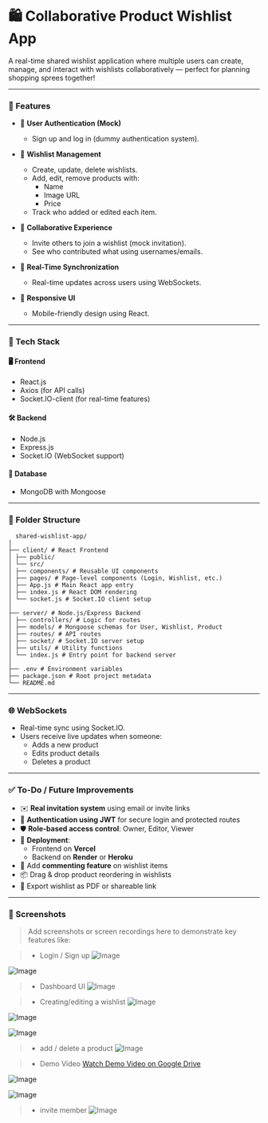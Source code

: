 # 🛍️ Collaborative Product Wishlist App

A real-time shared wishlist application where multiple users can create, manage, and interact with wishlists collaboratively — perfect for planning shopping sprees together!

---

### 🚀 Features

- 👤 **User Authentication (Mock)**
  - Sign up and log in (dummy authentication system).
  
- 📝 **Wishlist Management**
  - Create, update, delete wishlists.
  - Add, edit, remove products with:
    - Name
    - Image URL
    - Price
  - Track who added or edited each item.
  
- 👥 **Collaborative Experience**
  - Invite others to join a wishlist (mock invitation).
  - See who contributed what using usernames/emails.
  
- 🔄 **Real-Time Synchronization**
  - Real-time updates across users using WebSockets.
  
- 📱 **Responsive UI**
  - Mobile-friendly design using React.

---

### 🧱 Tech Stack

#### 🖥️ Frontend
- React.js
- Axios (for API calls)
- Socket.IO-client (for real-time features)

#### 🛠️ Backend
- Node.js
- Express.js
- Socket.IO (WebSocket support)

#### 💾 Database
- MongoDB with Mongoose

---

### 📁 Folder Structure

```
  shared-wishlist-app/
│
├── client/ # React Frontend
│ ├── public/
│ └── src/
│ ├── components/ # Reusable UI components
│ ├── pages/ # Page-level components (Login, Wishlist, etc.)
│ ├── App.js # Main React app entry
│ ├── index.js # React DOM rendering
│ └── socket.js # Socket.IO client setup
│
├── server/ # Node.js/Express Backend
│ ├── controllers/ # Logic for routes
│ ├── models/ # Mongoose schemas for User, Wishlist, Product
│ ├── routes/ # API routes
│ ├── socket/ # Socket.IO server setup
│ ├── utils/ # Utility functions
│ └── index.js # Entry point for backend server
│
├── .env # Environment variables
├── package.json # Root project metadata
└── README.md

```
---

### 🌐 WebSockets

- Real-time sync using Socket.IO.
- Users receive live updates when someone:
  - Adds a new product
  - Edits product details
  - Deletes a product

---

### ✅ To-Do / Future Improvements

- ✉️ **Real invitation system** using email or invite links  
- 🔐 **Authentication using JWT** for secure login and protected routes  
- 🛡️ **Role-based access control**: Owner, Editor, Viewer  
- 🚀 **Deployment**:
  - Frontend on **Vercel**
  - Backend on **Render** or **Heroku**
- 💬 Add **commenting feature** on wishlist items  
- 📦 Drag & drop product reordering in wishlists  
- 🧾 Export wishlist as PDF or shareable link  

---

### 📸 Screenshots

> Add screenshots or screen recordings here to demonstrate key features like:

> - Login / Sign up
![Image](https://github.com/user-attachments/assets/e06e2900-c507-4f6a-933b-ff98ed0a00ea)

![Image](https://github.com/user-attachments/assets/2f759fc8-e088-42a7-9738-e53e6b49554e)

> - Dashboard UI
![Image](https://github.com/user-attachments/assets/e43977d8-4d02-4e85-b4cd-2844bed43c35)

> - Creating/editing a wishlist
![Image](https://github.com/user-attachments/assets/92839ae1-35e9-4cf6-985c-2e8c1fac7f4f)

![Image](https://github.com/user-attachments/assets/3e0d0fa5-5da1-4392-a2ac-988d22481d97)

![Image](https://github.com/user-attachments/assets/e0c3d30e-17d9-452f-9a0d-357a9ce1ef90)

> - add / delete a product
![Image](https://github.com/user-attachments/assets/4de5d14c-6f27-483a-ba02-513236d2349e)

> - Demo Video
[Watch Demo Video on Google Drive](https://drive.google.com/file/d/1Lnr8N0anjZQFIiUq9wiyQrBxJU4lzx2G/view?usp=sharing)

![Image](https://github.com/user-attachments/assets/f33617dd-1e3e-4a1b-84bd-468bdf84f890)

![Image](https://github.com/user-attachments/assets/a4ccd08b-361a-4649-a728-3bea4fb2d058)

> - invite member
![Image](https://github.com/user-attachments/assets/8af87557-1de1-4e36-949f-a520260b251b)

